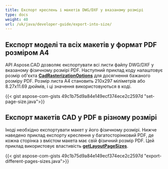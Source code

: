```yaml
---
title: Експорт креслень і макетів DWG/DXF у вказаному розмірі
type: docs
weight: 40
url: /uk/java/developer-guide/export-into-size/
---
```


## **Експорт моделі та всіх макетів у формат PDF розміром A4**

API Aspose.CAD дозволяє експортувати всі листи файлу DWG/DXF у вказаному фізичному розмірі PDF. 
Наступний приклад коду налаштовує розмір об'єкта [**CadRasterizationOptions**](https://reference.aspose.com/cad/java/com.aspose.cad.imageoptions/CadRasterizationOptions/) для досягнення бажаного розміру PDF. 
Розмір листа A4 становить 210x297 міліметрів або 8.27x11.69 дюймів, і ці значення використовуються в коді.

{{< gist aspose-com-gists 49c1b75d9a84e149ecf374ece2c2597d "set-page-size.java">}}

## **Експорт макетів CAD у PDF в різному розмірі**

Іноді необхідно експортувати макет у його фізичному розмірі. Нижче наведено приклад експорту креслення у багатосторінковий PDF, де кожна сторінка з вмістом макета має свій фізичний розмір PDF. Цей приклад використовує властивість [**getLayoutPageSizes**](https://reference.aspose.com/cad/java/com.aspose.cad.imageoptions/VectorRasterizationOptions#getLayoutPageSizes--).

{{< gist aspose-com-gists 49c1b75d9a84e149ecf374ece2c2597d "export-different-pages-sizes.java">}}
